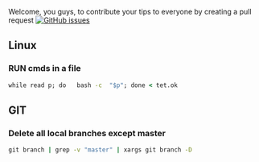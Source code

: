 Welcome, you guys, to contribute your tips to everyone by creating a pull request [![GitHub issues](https://img.shields.io/github/issues/puffer-python/tips)](https://github.com/puffer-python/tips/issues)
## Linux
### RUN cmds in a file 

```cmd
while read p; do   bash -c  "$p"; done < tet.ok
```
## GIT
### Delete all local branches except master

```cmd
git branch | grep -v "master" | xargs git branch -D
```
